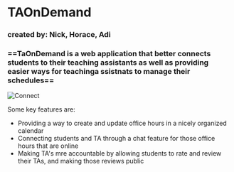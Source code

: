 # TAOnDemand
### created by: Nick, Horace, Adi
### ==TaOnDemand is a web application that better connects students to their teaching assistants as well as providing easier ways for teachinga ssistnats to manage their schedules==
![Connect](https://computing.ece.vt.edu/~santol/projects/zsl_via_visual_abstraction/interact/interact_illustration_instance_dataset/imgs/28X8B727M0IG2TUJK1PFYVF9E5ACXR_11.jpgg)

Some key features are:
  * Providing a way to create and update office hours in a nicely organized calendar
  * Connecting students and TA through a chat feature for those office hours that are online
  * Making TA's mre accountable by allowing students to rate and review their TAs, and making those reviews public
  
